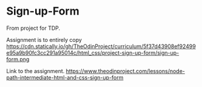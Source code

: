 # Sign-up-Form

From project for TDP.

Assignment is to entirely copy https://cdn.statically.io/gh/TheOdinProject/curriculum/5f37d43908ef92499e95a9b90fc3cc291a95014c/html_css/project-sign-up-form/sign-up-form.png

Link to the assignment.
https://www.theodinproject.com/lessons/node-path-intermediate-html-and-css-sign-up-form
